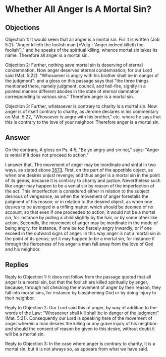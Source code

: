 # Whether All Anger Is A Mortal Sin?

## Objections

Objection 1: It would seem that all anger is a mortal sin. For it is written (Job 5:2): "Anger killeth the foolish man [*Vulg.: 'Anger indeed killeth the foolish']," and he speaks of the spiritual killing, whence mortal sin takes its name. Therefore all anger is a mortal sin.

Objection 2: Further, nothing save mortal sin is deserving of eternal condemnation. Now anger deserves eternal condemnation; for our Lord said (Mat. 5:22): "Whosoever is angry with his brother shall be in danger of the judgment": and a gloss on this passage says that "the three things mentioned there, namely judgment, council, and hell-fire, signify in a pointed manner different abodes in the state of eternal damnation corresponding to various sins." Therefore anger is a mortal sin.

Objection 3: Further, whatsoever is contrary to charity is a mortal sin. Now anger is of itself contrary to charity, as Jerome declares in his commentary on Mat. 5:22, "Whosoever is angry with his brother," etc. where he says that this is contrary to the love of your neighbor. Therefore anger is a mortal sin.

## Answer

On the contrary, A gloss on Ps. 4:5, "Be ye angry and sin not," says: "Anger is venial if it does not proceed to action."

I answer that, The movement of anger may be inordinate and sinful in two ways, as stated above [3573](A[2]). First, on the part of the appetible object, as when one desires unjust revenge; and thus anger is a mortal sin in the point of its genus, because it is contrary to charity and justice. Nevertheless such like anger may happen to be a venial sin by reason of the imperfection of the act. This imperfection is considered either in relation to the subject desirous of vengeance, as when the movement of anger forestalls the judgment of his reason; or in relation to the desired object, as when one desires to be avenged in a trifling matter, which should be deemed of no account, so that even if one proceeded to action, it would not be a mortal sin, for instance by pulling a child slightly by the hair, or by some other like action. Secondly, the movement of anger may be inordinate in the mode of being angry, for instance, if one be too fiercely angry inwardly, or if one exceed in the outward signs of anger. In this way anger is not a mortal sin in the point of its genus; yet it may happen to be a mortal sin, for instance if through the fierceness of his anger a man fall away from the love of God and his neighbor.

## Replies

Reply to Objection 1: It does not follow from the passage quoted that all anger is a mortal sin, but that the foolish are killed spiritually by anger, because, through not checking the movement of anger by their reason, they fall into mortal sins, for instance by blaspheming God or by doing injury to their neighbor.

Reply to Objection 2: Our Lord said this of anger, by way of addition to the words of the Law: "Whosoever shall kill shall be in danger of the judgment" (Mat. 5:21). Consequently our Lord is speaking here of the movement of anger wherein a man desires the killing or any grave injury of his neighbor: and should the consent of reason be given to this desire, without doubt it will be a mortal sin.

Reply to Objection 3: In the case where anger is contrary to charity, it is a mortal sin, but it is not always so, as appears from what we have said.